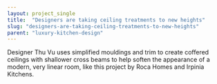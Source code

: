 ```yaml
---
layout: project_single
title:  "Designers are taking ceiling treatments to new heights"
slug: "designers-are-taking-ceiling-treatments-to-new-heights"
parent: "luxury-kitchen-design"
---
```

Designer Thu Vu uses simplified mouldings and trim to create coffered ceilings with shallower cross beams to help soften the appearance of a modern, very linear room, like this project by Roca Homes and Irpinia Kitchens.
